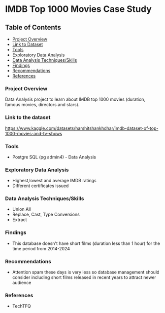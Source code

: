 # IMDB Top 1000 Movies Case Study

## Table of Contents

- [Project Overview](#project-overview)
- [Link to Dataset](#link-to-dataset)
- [Tools](#tools)
- [Exploratory Data Analysis](#exploratory-data-analysis)
- [Data Analysis Techniques/Skills](#data-analysis-techniques/skills)
- [Findings](#findings)
- [Recommendations](#recommendations)
- [References](#references)

### Project Overview
Data Analysis project to learn about IMDB top 1000 movies (duration, famous movies, directors and stars).

### Link to the dataset
https://www.kaggle.com/datasets/harshitshankhdhar/imdb-dataset-of-top-1000-movies-and-tv-shows

### Tools
- Postgre SQL (pg admin4) - Data Analysis

### Exploratory Data Analysis

- Highest,lowest and average IMDB ratings
- Different certificates issued

### Data Analysis Techniques/Skills

- Union All
- Replace, Cast, Type Conversions
- Extract

### Findings

- This database doesn't have short films (duration less than 1 hour) for the time period from 2014-2024

### Recommendations
- Attention spam these days is very less so database management should consider including short films released in recent years to attract newer audience

### References

- TechTFQ

